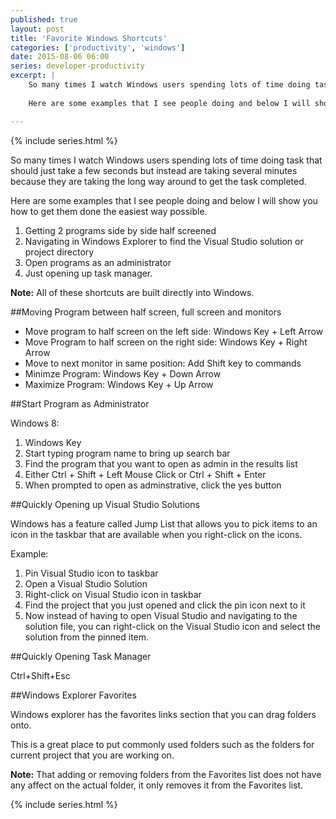 ```yaml
---
published: true
layout: post
title: 'Favorite Windows Shortcuts'
categories: ['productivity', 'windows']
date: 2015-08-06 06:00
series: developer-productivity
excerpt: |
    So many times I watch Windows users spending lots of time doing task that should just take a few seconds but instead are taking several minutes because they are taking the long way around to get the task completed.  
    
    Here are some examples that I see people doing and below I will show you how to get them done the easiest way possible.

---
```


{% include series.html %}

So many times I watch Windows users spending lots of time doing task that should just take a few seconds but instead are taking several minutes because they are taking the long way around to get the task completed.  

Here are some examples that I see people doing and below I will show you how to get them done the easiest way possible.
 
1. Getting 2 programs side by side half screened
1. Navigating in Windows Explorer to find the Visual Studio solution or project directory 
1. Open programs as an administrator 
1. Just opening up task manager.  

   
**Note:**  All of these shortcuts are built directly into Windows. 


##Moving Program between half screen, full screen and monitors

* Move program to half screen on the left side: Windows Key + Left Arrow
* Move Program to half screen on the right side: Windows Key + Right Arrow
* Move to next monitor in same position: Add Shift key to commands
* Minimze Program: Windows Key + Down Arrow
* Maximize Program: Windows Key + Up Arrow

##Start Program as Administrator

Windows 8: 

1. Windows Key
1. Start typing program name to bring up search bar
1. Find the program that you want to open as admin in the results list
1. Either Ctrl + Shift + Left Mouse Click or Ctrl + Shift + Enter
1. When prompted to open as adminstrative, click the yes button

##Quickly Opening up Visual Studio Solutions

Windows has a feature called Jump List that allows you to pick items to an icon in the taskbar that are available when you right-click on the icons. 

Example: 

1. Pin Visual Studio icon to taskbar
1. Open a Visual Studio Solution
1. Right-click on Visual Studio icon in taskbar
1. Find the project that you just opened and click the pin icon next to it
1. Now instead of having to open Visual Studio and navigating to the solution file, you can right-click on the Visual Studio icon and select the solution from the pinned item.

##Quickly Opening Task Manager
 
 Ctrl+Shift+Esc 
 
 
##Windows Explorer Favorites
 
 Windows explorer has the favorites links section that you can drag folders onto.
 
 This is a great place to put commonly used folders such as the folders for current project that you are working on.
   
 **Note:** That adding or removing folders from the Favorites list does not have any affect on the actual folder, it only removes it from the Favorites list.
 
 
 
 
 {% include series.html %}